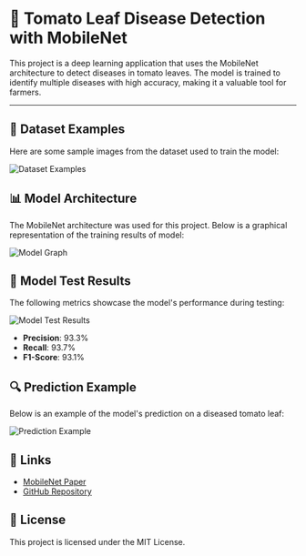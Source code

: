 # 🍅 Tomato Leaf Disease Detection with MobileNet

This project is a deep learning application that uses the MobileNet architecture to detect diseases in tomato leaves. The model is trained to identify multiple diseases with high accuracy, making it a valuable tool for farmers.

---
## 📂 Dataset Examples
Here are some sample images from the dataset used to train the model:

![Dataset Examples](images/dataset_exp.png)

## 📊 Model Architecture
The MobileNet architecture was used for this project. Below is a graphical representation of the training results of model:

![Model Graph](images/model_graph.png)
## 🧪 Model Test Results
The following metrics showcase the model's performance during testing:

![Model Test Results](images/model_test.png)

- **Precision**: 93.3%
- **Recall**: 93.7%
- **F1-Score**: 93.1%

## 🔍 Prediction Example
Below is an example of the model's prediction on a diseased tomato leaf:

![Prediction Example](images/predict_exp.png)


## 🔗 Links
- [MobileNet Paper](https://arxiv.org/abs/1704.04861)
- [GitHub Repository](https://github.com/ferdiYilmaz41/tomato-disease-detection-model)

## 📜 License
This project is licensed under the MIT License. 


